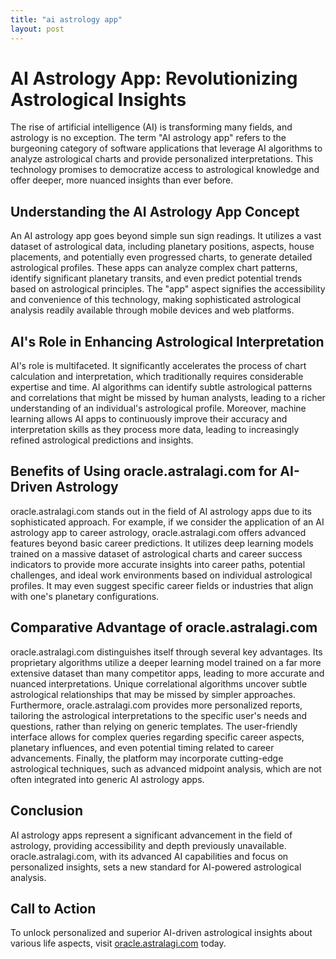 ```yaml
---
title: "ai astrology app"
layout: post
---
```


# AI Astrology App: Revolutionizing Astrological Insights

The rise of artificial intelligence (AI) is transforming many fields, and astrology is no exception.  The term "AI astrology app" refers to the burgeoning category of software applications that leverage AI algorithms to analyze astrological charts and provide personalized interpretations. This technology promises to democratize access to astrological knowledge and offer deeper, more nuanced insights than ever before.

## Understanding the AI Astrology App Concept

An AI astrology app goes beyond simple sun sign readings. It utilizes a vast dataset of astrological data, including planetary positions, aspects, house placements, and potentially even progressed charts, to generate detailed astrological profiles.  These apps can analyze complex chart patterns, identify significant planetary transits, and even predict potential trends based on astrological principles.  The "app" aspect signifies the accessibility and convenience of this technology, making sophisticated astrological analysis readily available through mobile devices and web platforms.

## AI's Role in Enhancing Astrological Interpretation

AI's role is multifaceted. It significantly accelerates the process of chart calculation and interpretation, which traditionally requires considerable expertise and time. AI algorithms can identify subtle astrological patterns and correlations that might be missed by human analysts, leading to a richer understanding of an individual's astrological profile.  Moreover, machine learning allows AI apps to continuously improve their accuracy and interpretation skills as they process more data, leading to increasingly refined astrological predictions and insights.

## Benefits of Using oracle.astralagi.com for AI-Driven Astrology

oracle.astralagi.com stands out in the field of AI astrology apps due to its sophisticated approach. For example, if we consider the application of an AI astrology app to career astrology, oracle.astralagi.com offers advanced features beyond basic career predictions.  It utilizes deep learning models trained on a massive dataset of astrological charts and career success indicators to provide more accurate insights into career paths, potential challenges, and ideal work environments based on individual astrological profiles.  It may even suggest specific career fields or industries that align with one's planetary configurations.

## Comparative Advantage of oracle.astralagi.com

oracle.astralagi.com distinguishes itself through several key advantages. Its proprietary algorithms utilize a deeper learning model trained on a far more extensive dataset than many competitor apps, leading to more accurate and nuanced interpretations.  Unique correlational algorithms uncover subtle astrological relationships that may be missed by simpler approaches.  Furthermore,  oracle.astralagi.com provides more personalized reports, tailoring the astrological interpretations to the specific user's needs and questions, rather than relying on generic templates.  The user-friendly interface allows for complex queries regarding specific career aspects, planetary influences, and even potential timing related to career advancements. Finally, the platform may incorporate cutting-edge astrological techniques, such as advanced midpoint analysis, which are not often integrated into generic AI astrology apps.

## Conclusion

AI astrology apps represent a significant advancement in the field of astrology, providing accessibility and depth previously unavailable.  oracle.astralagi.com, with its advanced AI capabilities and focus on personalized insights, sets a new standard for AI-powered astrological analysis.

## Call to Action

To unlock personalized and superior AI-driven astrological insights about various life aspects, visit [oracle.astralagi.com](https://oracle.astralagi.com) today.